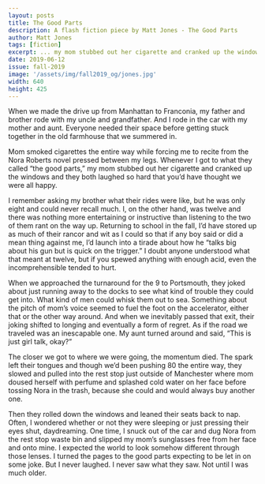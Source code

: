 ```yaml
---
layout: posts
title: The Good Parts
description: A flash fiction piece by Matt Jones - The Good Parts
author: Matt Jones
tags: [fiction]
excerpt: ... my mom stubbed out her cigarette and cranked up the windows and they both laughed so hard that you’d have thought we were all happy ...
date: 2019-06-12
issue: fall-2019
image: '/assets/img/fall2019_og/jones.jpg'
width: 640
height: 425
---
```

When we made the drive up from Manhattan to Franconia, my father and brother rode with my uncle and grandfather. And I rode in the car with my mother and aunt. Everyone needed their space before getting stuck together in the old farmhouse that we summered in.

Mom smoked cigarettes the entire way while forcing me to recite from the Nora Roberts novel pressed between my legs. Whenever I got to what they called “the good parts,” my mom stubbed out her cigarette and cranked up the windows and they both laughed so hard that you’d have thought we were all happy.

I remember asking my brother what their rides were like, but he was only eight and could never recall much. I, on the other hand, was twelve and there was nothing more entertaining or instructive than listening to the two of them rant on the way up. Returning to school in the fall, I’d have stored up as much of their rancor and wit as I could so that if any boy said or did a mean thing against me, I’d launch into a tirade about how he “talks big about his gun but is quick on the trigger.” I doubt anyone understood what that meant at twelve, but if you spewed anything with enough acid, even the incomprehensible tended to hurt.

When we approached the turnaround for the 9 to Portsmouth, they joked about just running away to the docks to see what kind of trouble they could get into. What kind of men could whisk them out to sea. Something about the pitch of mom’s voice seemed to fuel the foot on the accelerator, either that or the other way around. And when we inevitably passed that exit, their joking shifted to longing and eventually a form of regret. As if the road we traveled was an inescapable one. My aunt turned around and said, “This is just girl talk, okay?”

The closer we got to where we were going, the momentum died. The spark left their tongues and though we’d been pushing 80 the entire way, they slowed and pulled into the rest stop just outside of Manchester where mom doused herself with perfume and splashed cold water on her face before tossing Nora in the trash, because she could and would always buy another one.

Then they rolled down the windows and leaned their seats back to nap. Often, I wondered whether or not they were sleeping or just pressing their eyes shut, daydreaming. One time, I snuck out of the car and dug Nora from the rest stop waste bin and slipped my mom’s sunglasses free from her face and onto mine. I expected the world to look somehow different through those lenses. I turned the pages to the good parts expecting to be let in on some joke. But I never laughed. I never saw what they saw. Not until I was much older.
